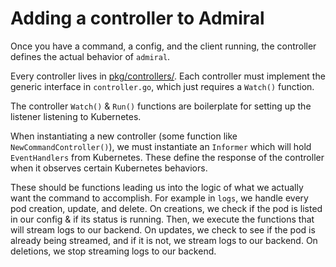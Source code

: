 # Adding a controller to Admiral

Once you have a command, a config, and
the client running, the controller defines
the actual behavior of `admiral`.

Every controller lives in [pkg/controllers/][].
Each controller must implement the generic interface
in `controller.go`, which just requires a `Watch()` function.

The controller `Watch()` & `Run()` functions are boilerplate
for setting up the listener listening to Kubernetes.

When instantiating a new controller (some function like
`NewCommandController()`), we must instantiate an `Informer`
which will hold `EventHandlers` from Kubernetes. These define
the response of the controller when it observes certain Kubernetes
behaviors.

These should be functions leading us into the logic of what we
actually want the command to accomplish. For example in `logs`,
we handle every pod creation, update, and delete. On creations,
we check if the pod is listed in our config & if its status is running.
Then, we execute the functions that will stream logs to our backend.
On updates, we check to see if the pod is already being streamed, and
if it is not, we stream logs to our backend.
On deletions, we stop streaming logs to our backend.

[pkg/controllers/]: ./pkg/controllers
